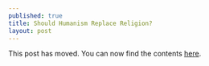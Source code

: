 ```yaml
---
published: true
title: Should Humanism Replace Religion?
layout: post
---
```

This post has moved. You can now find the contents [here](http://reasononfaith.com/post/146805461126/should-humanism-replace-religion).